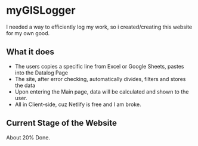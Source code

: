 # myGISLogger
I needed a way to efficiently log my work, so i created/creating this website for my own good.

## What it does
* The users copies a specific line from Excel or Google Sheets, pastes into the Datalog Page
* The site, after error checking, automatically divides, filters and stores the data
* Upon entering the Main page, data will be calculated and shown to the user.
* All in Client-side, cuz Netlify is free and I am broke.

## Current Stage of the Website
About 20% Done.
